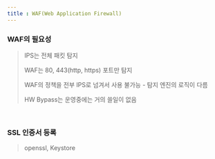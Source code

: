 ```yaml
---
title : WAF(Web Application Firewall)
---
```


### WAF의 필요성

> IPS는 전체 패킷 탐지
>
> WAF는 80, 443(http, https) 포트만 탐지
>
> WAF의 정책을 전부 IPS로 넘겨서 사용 불가능 - 탐지 엔진의 로직이 다름
>
> HW Bypass는 운영중에는 거의 쓸일이 없음 

<br>

### SSL 인증서 등록

> openssl, Keystore

